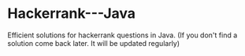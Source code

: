 # Hackerrank---Java
Efficient solutions for hackerrank questions in Java.
(If you don't find a solution come back later. It will be updated regularly)

